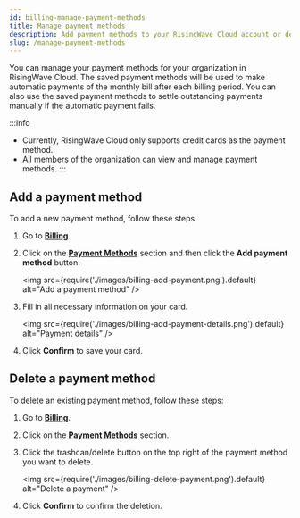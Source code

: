 ```yaml
---
id: billing-manage-payment-methods
title: Manage payment methods
description: Add payment methods to your RisingWave Cloud account or delete them.
slug: /manage-payment-methods
---
```


You can manage your payment methods for your organization in RisingWave Cloud. The saved payment methods will be used to make automatic payments of the monthly bill after each billing period. You can also use the saved payment methods to settle outstanding payments manually if the automatic payment fails.

:::info
- Currently, RisingWave Cloud only supports credit cards as the payment method. 
- All members of the organization can view and manage payment methods.
:::

## Add a payment method

To add a new payment method, follow these steps:

1. Go to [**Billing**](https://cloud.risingwave.com/billing).

2. Click on the [**Payment Methods**](https://cloud.risingwave.com/billing/payment/) section and then click the **Add payment method** button.

    <img
   src={require('./images/billing-add-payment.png').default}
   alt="Add a payment method"
    />

3. Fill in all necessary information on your card.

    <img
   src={require('./images/billing-add-payment-details.png').default}
   alt="Payment details"
    />

4. Click **Confirm** to save your card.
    
## Delete a payment method

To delete an existing payment method, follow these steps:

1. Go to [**Billing**](https://cloud.risingwave.com/billing).

2. Click on the [**Payment Methods**](https://cloud.risingwave.com/billing/payment/) section. 

3. Click the trashcan/delete button on the top right of the payment method you want to delete. 

    <img
   src={require('./images/billing-delete-payment.png').default}
   alt="Delete a payment"
    />
    
4. Click **Confirm** to confirm the deletion.